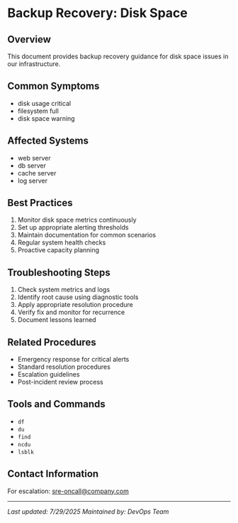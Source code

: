 # Backup Recovery: Disk Space

## Overview
This document provides backup recovery guidance for disk space issues in our infrastructure.

## Common Symptoms
- disk usage critical
- filesystem full
- disk space warning

## Affected Systems
- web server
- db server
- cache server
- log server

## Best Practices
1. Monitor disk space metrics continuously
2. Set up appropriate alerting thresholds
3. Maintain documentation for common scenarios
4. Regular system health checks
5. Proactive capacity planning

## Troubleshooting Steps
1. Check system metrics and logs
2. Identify root cause using diagnostic tools
3. Apply appropriate resolution procedure
4. Verify fix and monitor for recurrence
5. Document lessons learned

## Related Procedures
- Emergency response for critical alerts
- Standard resolution procedures
- Escalation guidelines
- Post-incident review process

## Tools and Commands
- `df`
- `du`
- `find`
- `ncdu`
- `lsblk`

## Contact Information
For escalation: sre-oncall@company.com

---
*Last updated: 7/29/2025*
*Maintained by: DevOps Team*
